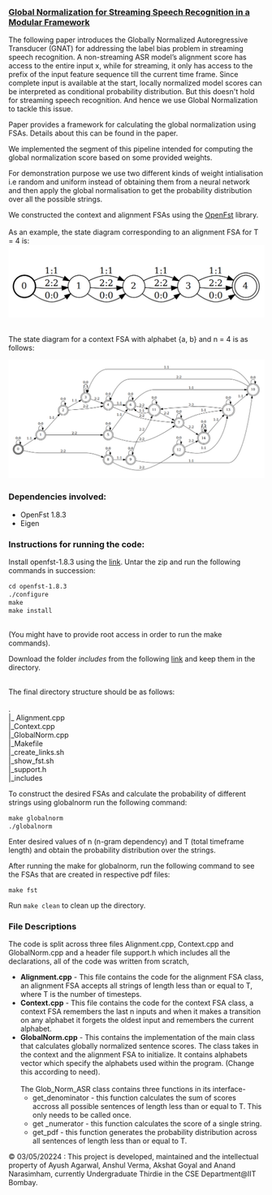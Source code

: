 ### [Global Normalization for Streaming Speech Recognition in a Modular Framework](https://arxiv.org/pdf/2205.13674)

The following paper introduces the Globally Normalized Autoregressive Transducer (GNAT) for addressing the label bias problem in streaming speech recognition. A non-streaming ASR model’s alignment score has access to the entire input x, while for streaming, it only has access to the prefix of the input feature sequence till the current time frame. Since complete input is available at the start,  locally normalized  model scores can be interpreted as conditional probability distribution. But this doesn't hold for streaming speech recognition. And hence we use Global Normalization to tackle this issue.

Paper provides a framework for calculating the global normalization using FSAs. Details about this can be found in the paper.

We implemented the segment of this pipeline intended for computing the global normalization score based on some provided weights. 

For demonstration purpose we use two different kinds of weight intialisation i.e random and uniform instead of obtaining them from a neural network and then apply the global normalisation to get the probability distribution over all the possible strings. 

We constructed the context and alignment FSAs using the [OpenFst](https://www.openfst.org/twiki/bin/view/FST/WebHome) library.
<br><br> 
As an example, the state diagram corresponding to an alignment FSA for T = 4 is:
![Alt text](alignment.png)

<br>
The state diagram for a context FSA with alphabet {a, b} and n = 4 is as follows:

![Alt text](context.png)


### Dependencies involved:
* OpenFst 1.8.3
* Eigen 

### Instructions for running the code:
Install openfst-1.8.3 using the [link](https://www.openfst.org/twiki/pub/FST/FstDownload/openfst-1.8.3.tar.gz). Untar the zip and run the following commands in succession:
```
cd openfst-1.8.3
./configure
make
make install
```
<br>(You might have to provide root access in order to run the make commands). <br>

Download the folder *includes* from the following [link](https://drive.google.com/drive/folders/1qa_rMOMRlXKRw8JsL9Z5iS8fEGTC-IP_?usp=sharing) and keep them in the directory. <br><br>

The final directory structure should be as follows: <br><br>
. <br>
|_ Alignment.cpp <br>
|_Context.cpp <br>
|_GlobalNorm.cpp <br>
|_Makefile <br>
|_create_links.sh <br>
|_show_fst.sh <br>
|_support.h <br>
|_includes <br>

To construct the desired FSAs and calculate the probability of different strings using globalnorm run the following command:
```
make globalnorm
./globalnorm
```

Enter desired values of n (n-gram dependency) and T (total timeframe length) and obtain the probability distribution over the strings. 

After running the make for globalnorm, run the following command to see the FSAs that are created in respective pdf files:
```
make fst
```

Run ``` make clean ``` to clean up the directory. 

### File Descriptions
The code is split across three files Alignment.cpp, Context.cpp and GlobalNorm.cpp and a header file support.h which includes all the declarations, all of the code was written from scratch,
* **Alignment.cpp** - This file contains the code for the alignment FSA class, an alignment FSA accepts all strings of length less than or equal to T, where T is the number of timesteps.
* **Context.cpp** - This file contains the code for the context FSA class, a context FSA remembers the last n inputs and when it makes a transition on any alphabet it forgets the oldest input and remembers the current alphabet.
* **GlobalNorm.cpp** - This contains the implementation of the main class that calculates globally normalized sentence scores. The class takes in the context and the alignment FSA to initialize. It contains alphabets vector which specify the alphabets used within the program. (Change this according to need). <br> <br>
 The Glob_Norm_ASR class contains three functions in its interface-
  * get_denominator - this function calculates the sum of scores accross all possible sentences of length less than or equal to T. This only needs to be called once.
  * get _numerator - this function calculates the score of a single string.
  * get_pdf - this function generates the probability distribution across all sentences of length less than or equal to T.

 &copy; 03/05/20224 : This project is developed, maintained and the intellectual property of Ayush Agarwal, Anshul Verma, Akshat Goyal and Anand Narasimham, currently Undergraduate Thirdie in the CSE Department@IIT Bombay.

